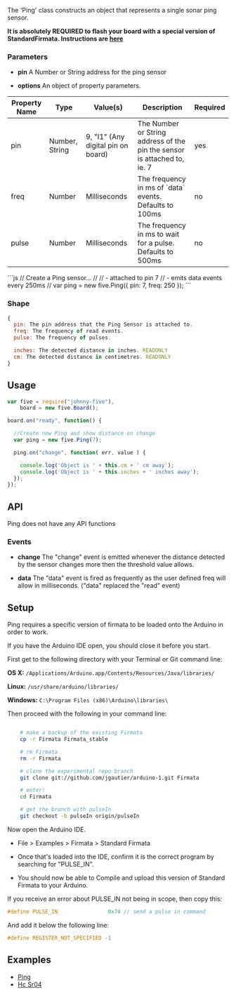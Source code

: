 The 'Ping' class constructs an object that represents a single sonar ping sensor.

**It is absolutely REQUIRED to flash your board with a special version of StandardFirmata. Instructions are [here](https://github.com/rwaldron/johnny-five/wiki/Ping#setup)**

### Parameters

- **pin** A Number or String address for the ping sensor

- **options** An object of property parameters.
<table>
  <thead>
    <tr>
      <th>Property Name</th>
      <th>Type</th>
      <th>Value(s)</th>
      <th>Description</th>
      <th>Required</th>
    </tr>
  </thead>
  <tbody>
    <tr>
      <td>pin</td>
      <td>Number, String</td>
      <td>9, "I1" (Any digital pin on board)</td>
      <td>The Number or String address of the pin the sensor is attached to, ie. 7</td>
      <td>yes</td>
    </tr>
    <tr>
      <td>freq</td>
      <td>Number</td>
      <td>Milliseconds</td>
      <td>The frequency in ms of `data` events. Defaults to 100ms</td>
      <td>no</td>
    </tr>
    <tr>
      <td>pulse</td>
      <td>Number</td>
      <td>Milliseconds</td>
      <td>The frequency in ms to wait for a pulse. Defaults to 500ms</td>
      <td>no</td>
    </tr>

  </tbody>
</table>
```js
// Create a Ping sensor...
// 
//   - attached to pin 7
//   - emits data events every 250ms
//
var ping = new five.Ping({
  pin: 7, 
  freq: 250
});
```

### Shape

```js
{
  pin: The pin address that the Ping Sensor is attached to.
  freq: The frequency of read events.
  pulse: The frequency of pulses.

  inches: The detected distance in inches. READONLY
  cm: The detected distance in centimetres. READONLY
}
```
## Usage

```js
var five = require("johnny-five"),
    board = new five.Board();

board.on("ready", function() {

  //Create new Ping and show distance on change
  var ping = new five.Ping(7);

  ping.on("change", function( err, value ) {

    console.log('Object is ' + this.cm + ' cm away');
    console.log('Object is ' + this.inches + ' inches away');
  });
});  
```
## API

Ping does not have any API functions

### Events

- **change** The "change" event is emitted whenever the distance detected by the sensor changes more then the threshold value allows. 

- **data** The "data" event is fired as frequently as the user defined freq will allow in milliseconds. ("data" replaced the "read" event)

## Setup

Ping requires a specific version of firmata to be loaded onto the Arduino in order to work.

If you have the Arduino IDE open, you should close it before you start.

First get to the following directory with your Terminal or Git command line:

**OS X:**
`/Applications/Arduino.app/Contents/Resources/Java/libraries/`

**Linux:**
`/usr/share/arduino/libraries/`

**Windows:**
`C:\Program Files (x86)\Arduino\libraries\`

Then proceed with the following in your command line:
```bash

    # make a backup of the existing Firmata
    cp -r Firmata Firmata_stable

    # rm Firmata
    rm -r Firmata

    # clone the experimental repo branch
    git clone git://github.com/jgautier/arduino-1.git Firmata

    # enter!
    cd Firmata

    # get the branch with pulseIn
    git checkout -b pulseIn origin/pulseIn
```
Now open the Arduino IDE.

- File > Examples > Firmata > Standard Firmata

- Once that's loaded into the IDE, confirm it is the correct program by searching for "PULSE_IN".

- You should now be able to Compile and upload this version of Standard Firmata to your Arduino.

If you receive an error about PULSE_IN not being in scope, then copy this:

```c
#define PULSE_IN                0x74 // send a pulse in command
```
And add it below the following line:

```c
#define REGISTER_NOT_SPECIFIED -1
```
## Examples
* [Ping](https://github.com/rwldrn/johnny-five/blob/master/docs/ping.md)
* [Hc Sr04](https://github.com/rwaldron/johnny-five/blob/master/docs/hc-sr04.md)